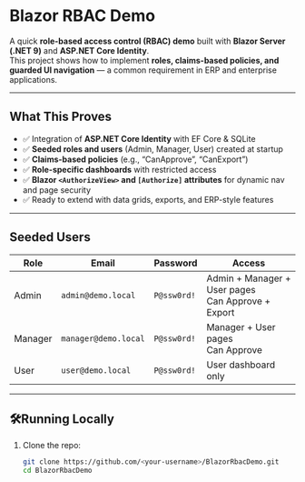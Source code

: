 # Blazor RBAC Demo

A quick **role-based access control (RBAC) demo** built with **Blazor Server (.NET 9)** and **ASP.NET Core Identity**.  
This project shows how to implement **roles, claims-based policies, and guarded UI navigation** — a common requirement in ERP and enterprise applications.

---

## What This Proves
- ✅ Integration of **ASP.NET Core Identity** with EF Core & SQLite  
- ✅ **Seeded roles and users** (Admin, Manager, User) created at startup  
- ✅ **Claims-based policies** (e.g., “CanApprove”, “CanExport”)  
- ✅ **Role-specific dashboards** with restricted access  
- ✅ **Blazor `<AuthorizeView>` and `[Authorize]` attributes** for dynamic nav and page security  
- ✅ Ready to extend with data grids, exports, and ERP-style features  

---

## Seeded Users

| Role    | Email                 | Password   | Access                          |
|---------|-----------------------|------------|---------------------------------|
| Admin   | `admin@demo.local`   | `P@ssw0rd!` | Admin + Manager + User pages<br/>Can Approve + Export |
| Manager | `manager@demo.local` | `P@ssw0rd!` | Manager + User pages<br/>Can Approve |
| User    | `user@demo.local`    | `P@ssw0rd!` | User dashboard only |

---

## 🛠Running Locally

1. Clone the repo:
   ```bash
   git clone https://github.com/<your-username>/BlazorRbacDemo.git
   cd BlazorRbacDemo
